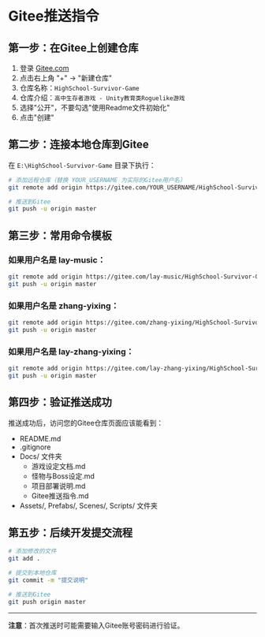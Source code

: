 # Gitee推送指令

## 第一步：在Gitee上创建仓库
1. 登录 [Gitee.com](https://gitee.com)
2. 点击右上角 "+" -> "新建仓库"
3. 仓库名称：`HighSchool-Survivor-Game`
4. 仓库介绍：`高中生存者游戏 - Unity教育类Roguelike游戏`
5. 选择"公开"，不要勾选"使用Readme文件初始化"
6. 点击"创建"

## 第二步：连接本地仓库到Gitee
在 `E:\HighSchool-Survivor-Game` 目录下执行：

```bash
# 添加远程仓库（替换 YOUR_USERNAME 为实际的Gitee用户名）
git remote add origin https://gitee.com/YOUR_USERNAME/HighSchool-Survivor-Game.git

# 推送到Gitee
git push -u origin master
```

## 第三步：常用命令模板

### 如果用户名是 lay-music：
```bash
git remote add origin https://gitee.com/lay-music/HighSchool-Survivor-Game.git
git push -u origin master
```

### 如果用户名是 zhang-yixing：
```bash
git remote add origin https://gitee.com/zhang-yixing/HighSchool-Survivor-Game.git
git push -u origin master
```

### 如果用户名是 lay-zhang-yixing：
```bash
git remote add origin https://gitee.com/lay-zhang-yixing/HighSchool-Survivor-Game.git
git push -u origin master
```

## 第四步：验证推送成功
推送成功后，访问您的Gitee仓库页面应该能看到：
- README.md
- .gitignore
- Docs/ 文件夹
  - 游戏设定文档.md
  - 怪物与Boss设定.md
  - 项目部署说明.md
  - Gitee推送指令.md
- Assets/, Prefabs/, Scenes/, Scripts/ 文件夹

## 第五步：后续开发提交流程
```bash
# 添加修改的文件
git add .

# 提交到本地仓库
git commit -m "提交说明"

# 推送到Gitee
git push origin master
```

---

**注意**：首次推送时可能需要输入Gitee账号密码进行验证。 